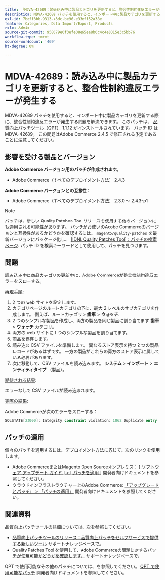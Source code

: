 ```yaml
---
title: 「MDVA-42689：読み込み中に製品カテゴリを更新すると、整合性制約違反エラーが発生する」
description: MDVA-42689 パッチを使用すると、インポート中に製品カテゴリを更新する際に、整合性制約違反エラーが発生する問題を解決できます。 このパッチは、[Quality Patches Tool （QPT） ] （/help/announcements/adobe-commerce-announcements/magento-quality-patches-released-new-tool-to-self-serve-quality-patches.md） 1.1.12 がインストールされている場合に利用できます。 パッチ ID は MDVA-42689。 この問題はAdobe Commerce 2.4.5 で修正される予定であることに注意してください。
exl-id: 7beff3bb-9313-43dc-be96-e33eff52a38e
feature: Categories, Data Import/Export, Products
role: Admin
source-git-commit: 958179e0f3efe08e65ea8b0c4c4e1015e3c5bb76
workflow-type: tm+mt
source-wordcount: '469'
ht-degree: 0%

---
```


# MDVA-42689：読み込み中に製品カテゴリを更新すると、整合性制約違反エラーが発生する

MDVA-42689 パッチを使用すると、インポート中に製品カテゴリを更新する際に、整合性制約違反エラーが発生する問題を解決できます。 このパッチは、 [品質向上パッチツール（QPT）](/help/announcements/adobe-commerce-announcements/magento-quality-patches-released-new-tool-to-self-serve-quality-patches.md) 1.1.12 がインストールされています。 パッチ ID は MDVA-42689。 この問題はAdobe Commerce 2.4.5 で修正される予定であることに注意してください。

## 影響を受ける製品とバージョン

**Adobe Commerce バージョン用のパッチが作成されます。**

* Adobe Commerce（すべてのデプロイメント方法） 2.4.3

**Adobe Commerce バージョンとの互換性：**

* Adobe Commerce（すべてのデプロイメント方法） 2.3.0 ～ 2.4.3-p1

>[!NOTE]
>
>パッチは、新しい Quality Patches Tool リリースを使用する他のバージョンにも適用される可能性があります。 パッチがお使いのAdobe Commerceのバージョンと互換性があるかどうかを確認するには、 `magento/quality-patches` を最新バージョンにパッケージ化し、 [[!DNL Quality Patches Tool]：パッチの検索ページ](https://devdocs.magento.com/quality-patches/tool.html#patch-grid). パッチ ID を検索キーワードとして使用して、パッチを見つけます。

## 問題

読み込み中に商品カテゴリの更新中に、Adobe Commerceが整合性制約違反エラーをスローする。

<u>再現手順</u>:

1. 2 つの web サイトを設定します。
1. カテゴリページのルートカテゴリの下に、最大 2 レベルのサブカテゴリを作成します。 例えば、ルートカテゴリ > **歯車** > **ウォッチ**.
1. 2 つのシンプルな製品を作成し、両方の製品を同じ製品に割り当てます **歯車** > **ウォッチ** カテゴリ。
1. 両方の web サイトに 1 つのシンプルな製品を割り当てます。
1. 商品を保存します。
1. 読み込む CSV ファイルを準備します。 異なるストア表示を持つ 2 つの製品レコードがあるはずです。 一方の製品がこれらの両方のストア表示に属している必要があります。
1. 次に移動して、CSV ファイルを読み込みます。 **システム** > **インポート** > **エンティティタイプ** （製品）。

<u>期待される結果</u>:

エラーなしで CSV ファイルが読み込まれます。

<u>実際の結果</u>:

Adobe Commerceが次のエラーをスローする：

```SQL
SQLSTATE[23000]: Integrity constraint violation: 1062 Duplicate entry '1302' for key 'PRIMARY', query was: INSERT INTO `catalog_url_rewrite_product_category` (`url_rewrite_id`,`category_id`,`product_id`) VALUES (?, ?, ?), (?, ?, ?), (?, ?, ?)
```

## パッチの適用

個々のパッチを適用するには、デプロイメント方法に応じて、次のリンクを使用します。

* Adobe CommerceまたはMagento Open Sourceオンプレミス： [[ ソフトウェア アップデート ガイド ] > [ パッチを適用 ]](https://devdocs.magento.com/guides/v2.4/comp-mgr/patching/mqp.html) 開発者向けドキュメントを参照してください。
* クラウドインフラストラクチャー上のAdobe Commerce: [「アップグレードとパッチ」 > 「パッチの適用」](https://devdocs.magento.com/cloud/project/project-patch.html) 開発者向けドキュメントを参照してください。

## 関連資料

品質向上パッチツールの詳細については、次を参照してください。

* [品質向上パッチツールのリリース：品質向上パッチをセルフサービスで提供する新しいツール](/help/announcements/adobe-commerce-announcements/magento-quality-patches-released-new-tool-to-self-serve-quality-patches.md) サポートナレッジベースで。
* [Quality Patches Tool を使用して、Adobe Commerceの問題に対するパッチが使用可能かどうかを確認します。](/help/support-tools/patches-available-in-qpt-tool/check-patch-for-magento-issue-with-magento-quality-patches.md) サポートナレッジベースで。

QPT で使用可能なその他のパッチについては、を参照してください。 [QPT で使用可能なパッチ](https://devdocs.magento.com/quality-patches/tool.html#patch-grid) 開発者向けドキュメントを参照してください。

